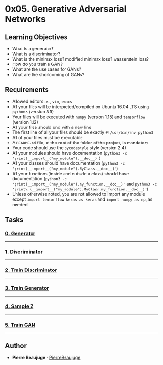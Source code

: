 # 0x05. Generative Adversarial Networks

## Learning Objectives

- What is a generator?
- What is a discriminator?
- What is the minimax loss? modified minimax loss? wasserstein loss?
- How do you train a GAN?
- What are the use cases for GANs?
- What are the shortcoming of GANs?

## Requirements

- Allowed editors: `vi`, `vim`, `emacs`
- All your files will be interpreted/compiled on Ubuntu 16.04 LTS using `python3` (version 3.5)
- Your files will be executed with `numpy` (version 1.15) and `tensorflow` (version 1.12)
- All your files should end with a new line
- The first line of all your files should be exactly `#!/usr/bin/env python3`
- All of your files must be executable
- A `README.md` file, at the root of the folder of the project, is mandatory
- Your code should use the `pycodestyle` style (version 2.4)
- All your modules should have documentation (`python3 -c 'print(__import__("my_module").__doc__)'`)
- All your classes should have documentation (`python3 -c 'print(__import__("my_module").MyClass.__doc__)'`)
- All your functions (inside and outside a class) should have documentation (`python3 -c 'print(__import__("my_module").my_function.__doc__)'` and `python3 -c 'print\
(__import__("my_module").MyClass.my_function.__doc__)'`)
- Unless otherwise noted, you are not allowed to import any module except `import tensorflow.keras as keras` and `import numpy as np`, as needed

## Tasks

### [0. Generator](./0-generator.py)

---

### [1. Discriminator](./1-discriminator.py)

---

### [2. Train Discriminator](./2-train_discriminator.py)

---

### [3. Train Generator](./3-train_generator.py)

---

### [4. Sample Z](./4-sample_Z.py)

---

### [5. Train GAN](./5-train_GAN.py)

---

## Author

- **Pierre Beaujuge** - [PierreBeaujuge](https://github.com/PierreBeaujuge)